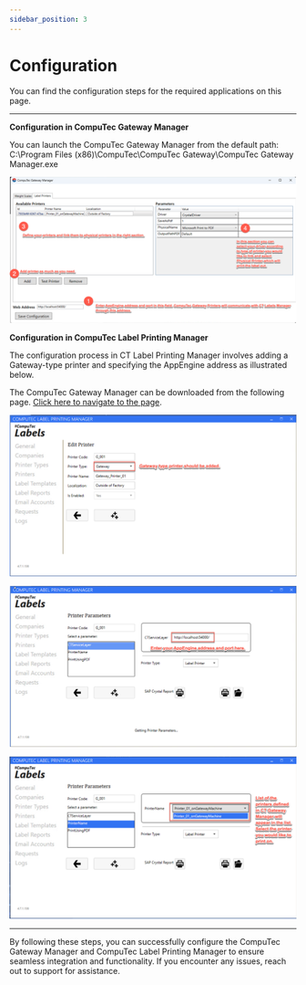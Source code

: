 ```yaml
---
sidebar_position: 3
---
```


# Configuration

You can find the configuration steps for the required applications on this page.

---

**Configuration in CompuTec Gateway Manager**

You can launch the CompuTec Gateway Manager from the default path: C:\Program Files (x86)\CompuTec\CompuTec Gateway\CompuTec Gateway Manager.exe

![CGAM Add Printer](./media/cgam-add-printer.png)

**Configuration in CompuTec Label Printing Manager**

The configuration process in CT Label Printing Manager involves adding a Gateway-type printer and specifying the AppEngine address as illustrated below.

The CompuTec Gateway Manager can be downloaded from the following page. [Click here to navigate to the page](https://learn.computec.one/docs/labels/releases/download/#computec-gateway-manager).

![Add printer](./media/add-printer.png)

![AE Address](./media/ae-address.png)

![Physical Printer](./media/physical-printer.png)

---
By following these steps, you can successfully configure the CompuTec Gateway Manager and CompuTec Label Printing Manager to ensure seamless integration and functionality. If you encounter any issues, reach out to support for assistance.

